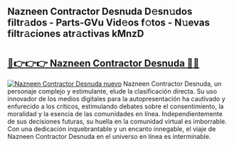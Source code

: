 ## Nazneen Contractor Desnuda D𝚎sn𝚞dos filtr𝚊dos - Parts-GVu Vid𝚎os f𝚘tos - N𝚞evas filtr𝚊ciones atr𝚊ctivas kMnzD

# <h2><a href="http://mb3s9d.tromn.icu/?c=Nazneen+Contractor+Desnuda">🔗👉👉👉 Nazneen Contractor Desnuda 🔗🔗</a></h2>

[![Nazneen Contractor Desnuda nuevo](https://i.imgur.com/pEAQMta.gif)](http://mb3s9d.tromn.icu/?c=Nazneen+Contractor+Desnuda)
Nazneen Contractor Desnuda, un personaje complejo y estimulante, elude la clasificación directa. Su uso innovador de los medios digitales para la autopresentación ha cautivado y enfurecido a los críticos, estimulando debates sobre el consentimiento, la moralidad y la esencia de las comunidades en línea. Independientemente de sus decisiones futuras, su huella en la comunidad virtual es imborrable. Con una dedicación inquebrantable y un encanto innegable, el viaje de Nazneen Contractor Desnuda en el universo en línea es interminable.
